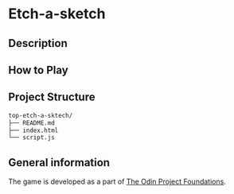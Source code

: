 # Etch-a-sketch

## Description


## How to Play


## Project Structure
```bash
top-etch-a-sktech/
├── README.md
├── index.html
└── script.js
```

## General information
The game is developed as a part of [The Odin Project Foundations](https://www.theodinproject.com/paths/foundations/courses/foundations). 